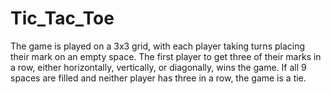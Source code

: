 # Tic_Tac_Toe
The game is played on a 3x3 grid, with each player taking turns placing their mark on an empty space. The first player to get three of their marks in a row, either horizontally, vertically, or diagonally, wins the game. If all 9 spaces are filled and neither player has three in a row, the game is a tie.

